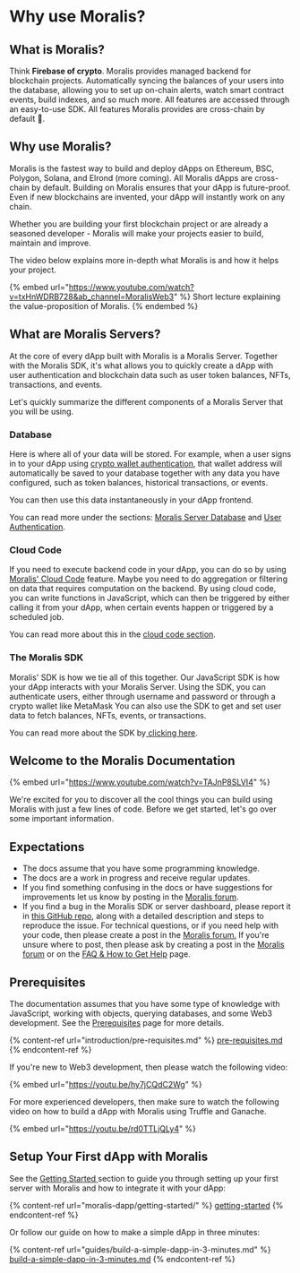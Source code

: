 # Why use Moralis?

## What is Moralis?

Think **Firebase of crypto**. Moralis provides managed backend for blockchain projects. Automatically syncing the balances of your users into the database, allowing you to set up on-chain alerts, watch smart contract events, build indexes, and so much more. All features are accessed through an easy-to-use SDK. All features Moralis provides are cross-chain by default 🤯.

## Why use Moralis?

Moralis is the fastest way to build and deploy dApps on Ethereum, BSC, Polygon, Solana, and Elrond (more coming). All Moralis dApps are cross-chain by default. Building on Moralis ensures that your dApp is future-proof. Even if new blockchains are invented, your dApp will instantly work on any chain.

Whether you are building your first blockchain project or are already a seasoned developer - Moralis will make your projects easier to build, maintain and improve.

The video below explains more in-depth what Moralis is and how it helps your project.

{% embed url="https://www.youtube.com/watch?v=txHnWDRB728&ab_channel=MoralisWeb3" %}
Short lecture explaining the value-proposition of Moralis.
{% endembed %}

## What are Moralis Servers?

At the core of every dApp built with Moralis is a Moralis Server. Together with the Moralis SDK, it's what allows you to quickly create a dApp with user authentication and blockchain data such as user token balances, NFTs, transactions, and events.

Let's quickly summarize the different components of a Moralis Server that you will be using.

### Database

Here is where all of your data will be stored. For example, when a user signs in to your dApp using [crypto wallet authentication](https://docs.moralis.io/moralis-dapp/users/crypto-login), that wallet address will automatically be saved to your database together with any data you have configured, such as token balances, historical transactions, or events.

You can then use this data instantaneously in your dApp frontend.

You can read more under the sections: [Moralis Server Database](moralis-dapp/database/) and [User Authentication](moralis-dapp/users/web3-login.md).

### Cloud Code

If you need to execute backend code in your dApp, you can do so by using [Moralis' Cloud Code](moralis-dapp/cloud-code/) feature. Maybe you need to do aggregation or filtering on data that requires computation on the backend. By using cloud code, you can write functions in JavaScript, which can then be triggered by either calling it from your dApp, when certain events happen or triggered by a scheduled job.

You can read more about this in the [cloud code section](moralis-dapp/cloud-code/).

### The Moralis SDK

Moralis' SDK is how we tie all of this together. Our JavaScript SDK is how your dApp interacts with your Moralis Server. Using the SDK, you can authenticate users, either through username and password or through a crypto wallet like MetaMask You can also use the SDK to get and set user data to fetch balances, NFTs, events, or transactions.

You can read more about the SDK by[ clicking here](https://docs.moralis.io/moralis-dapp/getting-started/connect-the-sdk).

## Welcome to the Moralis Documentation

{% embed url="https://www.youtube.com/watch?v=TAJnP8SLVI4" %}

We're excited for you to discover all the cool things you can build using Moralis with just a few lines of code. Before we get started, let's go over some important information.

## Expectations

* The docs assume that you have some programming knowledge.
* The docs are a work in progress and receive regular updates.
* If you find something confusing in the docs or have suggestions for improvements let us know by posting in the [Moralis forum](https://forum.moralis.io).
* If you find a bug in the Moralis SDK or server dashboard, please report it in [this GitHub repo](https://github.com/MoralisWeb3/issue-tracker), along with a detailed description and steps to reproduce the issue. For technical questions, or if you need help with your code, then please create a post in the [Moralis forum.](https://forum.moralis.io) If you're unsure where to post, then please ask by creating a post in the [Moralis forum](https://forum.moralis.io) or on the [FAQ & How to Get Help](https://forum.moralis.io/c/faq/12) page.

## Prerequisites

The documentation assumes that you have some type of knowledge with JavaScript, working with objects, querying databases, and some Web3 development. See the [Prerequisites](introduction/pre-requisites.md) page for more details.

{% content-ref url="introduction/pre-requisites.md" %}
[pre-requisites.md](introduction/pre-requisites.md)
{% endcontent-ref %}

If you're new to Web3 development, then please watch the following video:

{% embed url="https://youtu.be/hy7jCQdC2Wg" %}

For more experienced developers, then make sure to watch the following video on how to build a dApp with Moralis using Truffle and Ganache.

{% embed url="https://youtu.be/rd0TTLjQLy4" %}

## Setup Your First dApp with Moralis

See the [Getting Started ](https://docs.moralis.io/moralis-dapp/getting-started)section to guide you through setting up your first server with Moralis and how to integrate it with your dApp:

{% content-ref url="moralis-dapp/getting-started/" %}
[getting-started](moralis-dapp/getting-started/)
{% endcontent-ref %}

Or follow our guide on how to make a simple dApp in three minutes:

{% content-ref url="guides/build-a-simple-dapp-in-3-minutes.md" %}
[build-a-simple-dapp-in-3-minutes.md](guides/build-a-simple-dapp-in-3-minutes.md)
{% endcontent-ref %}

